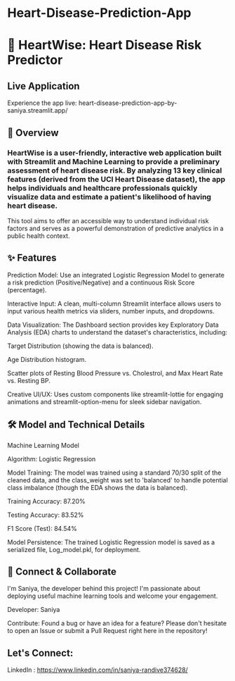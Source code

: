 # Heart-Disease-Prediction-App

# 💓 HeartWise: Heart Disease Risk Predictor

## Live Application
Experience the app live: heart-disease-prediction-app-by-saniya.streamlit.app/

## 🌟 Overview

### HeartWise is a user-friendly, interactive web application built with Streamlit and Machine Learning to provide a preliminary assessment of heart disease risk. By analyzing 13 key clinical features (derived from the UCI Heart Disease dataset), the app helps individuals and healthcare professionals quickly visualize data and estimate a patient's likelihood of having heart disease.

This tool aims to offer an accessible way to understand individual risk factors and serves as a powerful demonstration of predictive analytics in a public health context.

## ✨ Features

Prediction Model: Use an integrated Logistic Regression Model to generate a risk prediction (Positive/Negative) and a continuous Risk Score (percentage).

Interactive Input: A clean, multi-column Streamlit interface allows users to input various health metrics via sliders, number inputs, and dropdowns.

Data Visualization: The Dashboard section provides key Exploratory Data Analysis (EDA) charts to understand the dataset's characteristics, including:

Target Distribution (showing the data is balanced).

Age Distribution histogram.

Scatter plots of Resting Blood Pressure vs. Cholestrol, and Max Heart Rate vs. Resting BP.

Creative UI/UX: Uses custom components like streamlit-lottie for engaging animations and streamlit-option-menu for sleek sidebar navigation.

## 🛠️ Model and Technical Details 

Machine Learning Model

Algorithm: Logistic Regression

Model Training: The model was trained using a standard 70/30 split of the cleaned data, and the class_weight was set to 'balanced' to handle potential class imbalance (though the EDA shows the data is balanced).

Training Accuracy: $87.20\%$

Testing Accuracy: $83.52\%$

F1 Score (Test): $84.54\%$

Model Persistence: The trained Logistic Regression model is saved as a serialized file, Log_model.pkl, for deployment.

## 🤝 Connect & Collaborate
I'm Saniya, the developer behind this project! I'm passionate about deploying useful machine learning tools and welcome your engagement.

Developer: Saniya

Contribute: Found a bug or have an idea for a feature? Please don't hesitate to open an Issue or submit a Pull Request right here in the repository!

## Let's Connect:
LinkedIn : https://www.linkedin.com/in/saniya-randive374628/
